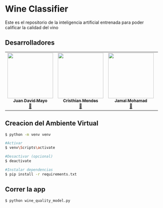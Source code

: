# Wine Classifier
Este es el repositorio de la inteligencia artificial entrenada para poder calificar la calidad del vino

## Desarrolladores
<table align="center">
    <tbody>
        <tr>
            <td align="center"><a href="https://github.com/C102002" rel="nofollow"><img src="https://avatars.githubusercontent.com/u/116277334?v=4" width="150px;" alt="" style="max-width:100%;"><br><sub><b>Juan David Mayo</b></sub></a><br><a href="" title="Commits"><g-emoji class="g-emoji" alias="book" fallback-src="https://github.githubassets.com/images/icons/emoji/unicode/1f4d6.png">📖</g-emoji></a></td>
            <td align="center"><a href="https://github.com/Cris27M" rel="nofollow"><img src="https://avatars.githubusercontent.com/u/145819828?v=4" width="150px;" alt="" style="max-width:100%;"><br><sub><b>Cristhian Mendes</b></sub></a><br><a href="" title="Commits"><g-emoji class="g-emoji" alias="book" fallback-src="https://github.githubassets.com/images/icons/emoji/unicode/1f4d6.png">📖</g-emoji></a></td>
            <td align="center"><a href="https://github.com/jamer1215" rel="nofollow"><img src="https://avatars.githubusercontent.com/u/145820049?v=4" width="150px;" alt="" style="max-width:100%;"><br><sub><b>Jamal Mohamad</b></sub></a><br><a href="" title="Commits"><g-emoji class="g-emoji" alias="book" fallback-src="https://github.githubassets.com/images/icons/emoji/unicode/1f4d6.png">📖</g-emoji></a></td>
            <td align="center"><a href="https://github.com/Gabsousa2203" rel="nofollow"><img src="https://avatars.githubusercontent.com/u/147444025?v=4" width="150px;" alt="" style="max-width:100%;"><br><sub><b>Gabriel De Sousa</b></sub></a><br><a href="" title="Commits"><g-emoji class="g-emoji" alias="book" fallback-src="https://github.githubassets.com/images/icons/emoji/unicode/1f4d6.png">📖</g-emoji></a></td>
        </tr>
    </tbody>
</table>

## Creacion del Ambiente Virtual

```bash
$ python -m venv venv

#Activar
$ venv\Scripts\activate

#Desactivar (opcional)
$ deactivate

#Instalar dependencias
$ pip install -r requirements.txt
```

## Correr la app

```bash
$ python wine_quality_model.py
```
